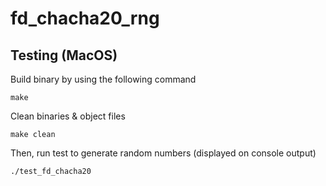 # fd_chacha20_rng

## Testing (MacOS)

Build binary by using the following command

```
make
```

Clean binaries & object files

```
make clean
```

Then, run test to generate random numbers (displayed on console output)

```
./test_fd_chacha20
```
